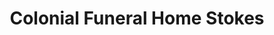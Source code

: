 ---
title: "Colonial Funeral Home Stokes"
url: /sandy-ridge/colonial-funeral-home-stokes/
shop: Bestattungen
---